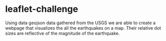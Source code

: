 # leaflet-challenge

Using data geojson data gathered from the USGS we are able to create a webpage that visualizes the all the earthquakes on a map. Their relative dot sizes are reflective of the magnitude of the earthquake.